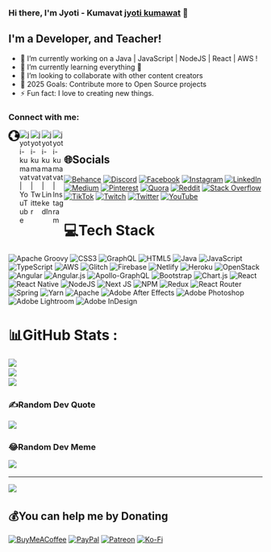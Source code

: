 ### Hi there, I'm Jyoti - Kumavat [jyoti kumawat][website] 👋



## I'm a Developer, and Teacher!

- 🔭 I’m currently working on a Java | JavaScript | NodeJS | React | AWS !
- 🌱 I’m currently learning everything 🤣
- 👯 I’m looking to collaborate with other content creators
- 🥅 2025 Goals: Contribute more to Open Source projects
- ⚡ Fun fact: I love to creating new things.

### Connect with me:

[<img align="left" alt="jyoti-kumavat" width="22px" src="https://raw.githubusercontent.com/iconic/open-iconic/master/svg/globe.svg" />][website]
[<img align="left" alt="jyoti-kumavat | YouTube" width="22px" src="https://cdn.jsdelivr.net/npm/simple-icons@v3/icons/youtube.svg" />][youtube]
[<img align="left" alt="jyoti-kumavat | Twitter" width="22px" src="https://cdn.jsdelivr.net/npm/simple-icons@v3/icons/twitter.svg" />][twitter]
[<img align="left" alt="jyoti-kumavat | LinkedIn" width="22px" src="https://cdn.jsdelivr.net/npm/simple-icons@v3/icons/linkedin.svg" />][linkedin]
[<img align="left" alt="jyoti-kumavat | Instagram" width="22px" src="https://cdn.jsdelivr.net/npm/simple-icons@v3/icons/instagram.svg" />][instagram]

<br />


## 🌐Socials
[![Behance](https://img.shields.io/badge/Behance-1769ff?logo=behance&logoColor=white)](https://behance.net/jyoti-kumavat) [![Discord](https://img.shields.io/badge/Discord-%237289DA.svg?logo=discord&logoColor=white)](htttps://discord.gg/jyoti-kumavat) [![Facebook](https://img.shields.io/badge/Facebook-%231877F2.svg?logo=Facebook&logoColor=white)](https://facebook.com/jyoti-kumavat1) [![Instagram](https://img.shields.io/badge/Instagram-%23E4405F.svg?logo=Instagram&logoColor=white)](https://instagram.com/jyoti-kumavat01) [![LinkedIn](https://img.shields.io/badge/LinkedIn-%230077B5.svg?logo=linkedin&logoColor=white)](https://linkedin.com/in/jyoti-kumavat) [![Medium](https://img.shields.io/badge/Medium-12100E?logo=medium&logoColor=white)](https://medium.com/@jyoti-kumavat) [![Pinterest](https://img.shields.io/badge/Pinterest-%23E60023.svg?logo=Pinterest&logoColor=white)](https://pinterest.com/jyoti-kumavat) [![Quora](https://img.shields.io/badge/Quora-%23B92B27.svg?logo=Quora&logoColor=white)](https://quora.com/profile/jyoti-kumavat) [![Reddit](https://img.shields.io/badge/Reddit-%23FF4500.svg?logo=Reddit&logoColor=white)](https://reddit.com/user/jyoti-kumavat) [![Stack Overflow](https://img.shields.io/badge/-Stackoverflow-FE7A16?logo=stack-overflow&logoColor=white)](https://stackoverflow.com/users/jyoti-kumavat) [![TikTok](https://img.shields.io/badge/TikTok-%23000000.svg?logo=TikTok&logoColor=white)](https://tiktok.com/@jyoti-kumavat) [![Twitch](https://img.shields.io/badge/Twitch-%239146FF.svg?logo=Twitch&logoColor=white)](https://twitch.tv/jyoti-kumavat) [![Twitter](https://img.shields.io/badge/Twitter-%231DA1F2.svg?logo=Twitter&logoColor=white)](https://twitter.com/kamleshkns) [![YouTube](https://img.shields.io/badge/YouTube-%23FF0000.svg?logo=YouTube&logoColor=white)](https://youtube.com/c/jyoti-kumavat) 

# 💻Tech Stack
![Apache Groovy](https://img.shields.io/badge/Apache%20Groovy-4298B8.svg?style=for-the-badge&logo=Apache+Groovy&logoColor=white) ![CSS3](https://img.shields.io/badge/css3-%231572B6.svg?style=for-the-badge&logo=css3&logoColor=white) ![GraphQL](https://img.shields.io/badge/-GraphQL-E10098?style=for-the-badge&logo=graphql&logoColor=white) ![HTML5](https://img.shields.io/badge/html5-%23E34F26.svg?style=for-the-badge&logo=html5&logoColor=white) ![Java](https://img.shields.io/badge/java-%23ED8B00.svg?style=for-the-badge&logo=java&logoColor=white) ![JavaScript](https://img.shields.io/badge/javascript-%23323330.svg?style=for-the-badge&logo=javascript&logoColor=%23F7DF1E) ![TypeScript](https://img.shields.io/badge/typescript-%23007ACC.svg?style=for-the-badge&logo=typescript&logoColor=white) ![AWS](https://img.shields.io/badge/AWS-%23FF9900.svg?style=for-the-badge&logo=amazon-aws&logoColor=white) ![Glitch](https://img.shields.io/badge/glitch-%233333FF.svg?style=for-the-badge&logo=glitch&logoColor=white) ![Firebase](https://img.shields.io/badge/firebase-%23039BE5.svg?style=for-the-badge&logo=firebase) ![Netlify](https://img.shields.io/badge/netlify-%23000000.svg?style=for-the-badge&logo=netlify&logoColor=#00C7B7) ![Heroku](https://img.shields.io/badge/heroku-%23430098.svg?style=for-the-badge&logo=heroku&logoColor=white) ![OpenStack](https://img.shields.io/badge/Openstack-%23f01742.svg?style=for-the-badge&logo=openstack&logoColor=white) ![Angular](https://img.shields.io/badge/angular-%23DD0031.svg?style=for-the-badge&logo=angular&logoColor=white) ![Angular.js](https://img.shields.io/badge/angular.js-%23E23237.svg?style=for-the-badge&logo=angularjs&logoColor=white) ![Apollo-GraphQL](https://img.shields.io/badge/-ApolloGraphQL-311C87?style=for-the-badge&logo=apollo-graphql) ![Bootstrap](https://img.shields.io/badge/bootstrap-%23563D7C.svg?style=for-the-badge&logo=bootstrap&logoColor=white) ![Chart.js](https://img.shields.io/badge/chart.js-F5788D.svg?style=for-the-badge&logo=chart.js&logoColor=white) ![React](https://img.shields.io/badge/react-%2320232a.svg?style=for-the-badge&logo=react&logoColor=%2361DAFB) ![React Native](https://img.shields.io/badge/react_native-%2320232a.svg?style=for-the-badge&logo=react&logoColor=%2361DAFB) ![NodeJS](https://img.shields.io/badge/node.js-6DA55F?style=for-the-badge&logo=node.js&logoColor=white) ![Next JS](https://img.shields.io/badge/Next-black?style=for-the-badge&logo=next.js&logoColor=white) ![NPM](https://img.shields.io/badge/NPM-%23000000.svg?style=for-the-badge&logo=npm&logoColor=white) ![Redux](https://img.shields.io/badge/redux-%23593d88.svg?style=for-the-badge&logo=redux&logoColor=white) ![React Router](https://img.shields.io/badge/React_Router-CA4245?style=for-the-badge&logo=react-router&logoColor=white) ![Spring](https://img.shields.io/badge/spring-%236DB33F.svg?style=for-the-badge&logo=spring&logoColor=white) ![Yarn](https://img.shields.io/badge/yarn-%232C8EBB.svg?style=for-the-badge&logo=yarn&logoColor=white) ![Apache](https://img.shields.io/badge/apache-%23D42029.svg?style=for-the-badge&logo=apache&logoColor=white) ![Adobe After Effects](https://img.shields.io/badge/Adobe%20After%20Effects-9999FF.svg?style=for-the-badge&logo=Adobe%20After%20Effects&logoColor=white) ![Adobe Photoshop](https://img.shields.io/badge/adobephotoshop-%2331A8FF.svg?style=for-the-badge&logo=adobephotoshop&logoColor=white) ![Adobe Lightroom](https://img.shields.io/badge/Adobe%20Lightroom-31A8FF.svg?style=for-the-badge&logo=Adobe%20Lightroom&logoColor=white) ![Adobe InDesign](https://img.shields.io/badge/Adobe%20InDesign-49021F?style=for-the-badge&logo=adobeindesign&logoColor=white)
# 📊GitHub Stats :
![](https://github-readme-stats.vercel.app/api?username=jyoti-kumavat&theme=dark&hide_border=false&include_all_commits=false&count_private=false)<br/>
![](https://github-readme-streak-stats.herokuapp.com/?user=jyoti-kumavat&theme=dark&hide_border=false)<br/>
![](https://github-readme-stats.vercel.app/api/top-langs/?username=jyoti-kumavat&theme=dark&hide_border=false&include_all_commits=false&count_private=false&layout=compact)

### ✍️Random Dev Quote
![](https://quotes-github-readme.vercel.app/api?type=horizontal&theme=dark)

### 😂Random Dev Meme
<img src="https://random-memer.herokuapp.com/" width="512px"/>

---
[![](https://visitcount.itsvg.in/api?id=jyoti-kumavat&icon=0&color=0)](https://visitcount.itsvg.in)

  ## 💰You can help me by Donating
  [![BuyMeACoffee](https://img.shields.io/badge/Buy%20Me%20a%20Coffee-ffdd00?style=for-the-badge&logo=buy-me-a-coffee&logoColor=black)](https://buymeacoffee.com/kumawat) [![PayPal](https://img.shields.io/badge/PayPal-00457C?style=for-the-badge&logo=paypal&logoColor=white)](https://paypal.me/jyoti-kumavat) [![Patreon](https://img.shields.io/badge/Patreon-F96854?style=for-the-badge&logo=patreon&logoColor=white)](https://patreon.com/kumawat) [![Ko-Fi](https://img.shields.io/badge/Ko--fi-F16061?style=for-the-badge&logo=ko-fi&logoColor=white)](https://ko-fi.com/jyoti-kumavat) 

  <!-- Proudly created with GPRM ( https://gprm.itsvg.in ) -->
  
[website]: https://kamleshkns.blogspot.com
[twitter]: https://twitter.com/kamleshkns
[youtube]: https://youtube.com/https://www.youtube.com/c/jyoti-kumavat
[instagram]: https://instagram.com/jyoti-kumavat31
[linkedin]: https://linkedin.com/in/kamleshkns
[webdevplaylist]: https://www.youtube.com/playlist?list=PLkwxH9e_vrAJ0WbEsFA9W3I1W-g_BTsbt
[jsplaylist]: https://www.youtube.com/playlist?list=PLkwxH9e_vrALRJKu7wfXby3MKeflhTu6B
[cssplaylist]: https://www.youtube.com/playlist?list=PLkwxH9e_vrALSdvZuEh6gqQdmDoDIoqz4
[reactplaylist]: https://www.youtube.com/playlist?list=PLkwxH9e_vrAK4TdffpxKY3QGyHCpxFcQ0
